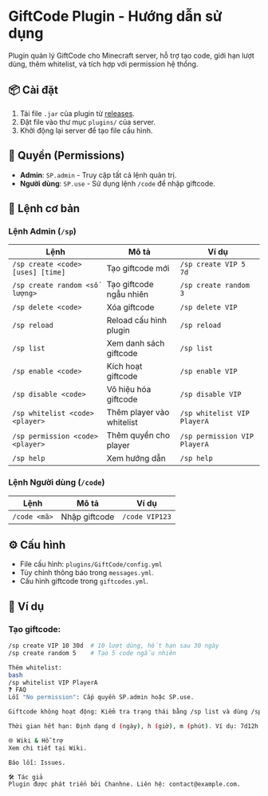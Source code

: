 # GiftCode Plugin - Hướng dẫn sử dụng

Plugin quản lý GiftCode cho Minecraft server, hỗ trợ tạo code, giới hạn lượt dùng, thêm whitelist, và tích hợp với permission hệ thống.

## 📦 Cài đặt
1. Tải file `.jar` của plugin từ [releases](https://example.com).
2. Đặt file vào thư mục `plugins/` của server.
3. Khởi động lại server để tạo file cấu hình.

## 🔑 Quyền (Permissions)
- **Admin**: `SP.admin` - Truy cập tất cả lệnh quản trị.
- **Người dùng**: `SP.use` - Sử dụng lệnh `/code` để nhập giftcode.

## 📜 Lệnh cơ bản

### **Lệnh Admin (`/sp`)**
| Lệnh | Mô tả | Ví dụ |
|------|-------|-------|
| `/sp create <code> [uses] [time]` | Tạo giftcode mới | `/sp create VIP 5 7d` |
| `/sp create random <số lượng>` | Tạo giftcode ngẫu nhiên | `/sp create random 3` |
| `/sp delete <code>` | Xóa giftcode | `/sp delete VIP` |
| `/sp reload` | Reload cấu hình plugin | `/sp reload` |
| `/sp list` | Xem danh sách giftcode | `/sp list` |
| `/sp enable <code>` | Kích hoạt giftcode | `/sp enable VIP` |
| `/sp disable <code>` | Vô hiệu hóa giftcode | `/sp disable VIP` |
| `/sp whitelist <code> <player>` | Thêm player vào whitelist | `/sp whitelist VIP PlayerA` |
| `/sp permission <code> <player>` | Thêm quyền cho player | `/sp permission VIP PlayerA` |
| `/sp help` | Xem hướng dẫn | `/sp help` |

### **Lệnh Người dùng (`/code`)**
| Lệnh | Mô tả | Ví dụ |
|------|-------|-------|
| `/code <mã>` | Nhập giftcode | `/code VIP123` |

## ⚙️ Cấu hình
- File cấu hình: `plugins/GiftCode/config.yml`
- Tùy chỉnh thông báo trong `messages.yml`.
- Cấu hình giftcode trong `giftcodes.yml`.

## 📌 Ví dụ
### Tạo giftcode:
```bash
/sp create VIP 10 30d  # 10 lượt dùng, hết hạn sau 30 ngày
/sp create random 5    # Tạo 5 code ngẫu nhiên

Thêm whitelist:
bash
/sp whitelist VIP PlayerA
❓ FAQ
Lỗi "No permission": Cấp quyền SP.admin hoặc SP.use.

Giftcode không hoạt động: Kiểm tra trạng thái bằng /sp list và dùng /sp enable <code>.

Thời gian hết hạn: Định dạng d (ngày), h (giờ), m (phút). Ví dụ: 7d12h.

🌐 Wiki & Hỗ trợ
Xem chi tiết tại Wiki.

Báo lỗi: Issues.

🛠️ Tác giả
Plugin được phát triển bởi Chanhne. Liên hệ: contact@example.com.
